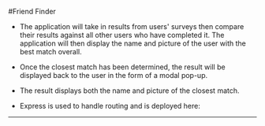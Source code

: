 
#Friend Finder

* The application will take in results from users' surveys then compare their results against all other users who have completed it. The application will then display the name and picture of the user with the best match overall.

* Once the closest match has been determined, the result will be displayed back to the user in the form of a modal pop-up. 

* The result displays both the name and picture of the closest match. 

* Express is used to handle routing and is deployed here:





----------------------
